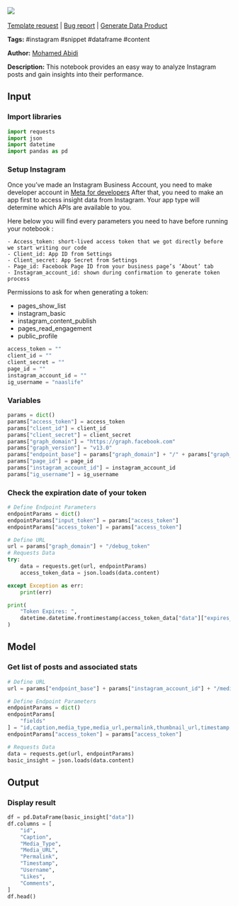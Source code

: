 <a href="https://app.naas.ai/user-redirect/naas/downloader?url=https://raw.githubusercontent.com/jupyter-naas/awesome-notebooks/master/Instagram/Instagram_Get_stats_from_posts.ipynb" target="_parent"><img src="https://naasai-public.s3.eu-west-3.amazonaws.com/open_in_naas.svg"/></a><br><br><a href="https://github.com/jupyter-naas/awesome-notebooks/issues/new?assignees=&labels=&template=template-request.md&title=Tool+-+Action+of+the+notebook+">Template request</a> | <a href="https://github.com/jupyter-naas/awesome-notebooks/issues/new?assignees=&labels=bug&template=bug_report.md&title=Instagram+-+Get+stats+from+posts:+Error+short+description">Bug report</a> | <a href="https://app.naas.ai/user-redirect/naas/downloader?url=https://raw.githubusercontent.com/jupyter-naas/awesome-notebooks/master/Naas/Naas_Start_data_product.ipynb" target="_parent">Generate Data Product</a>

**Tags:** #instagram #snippet #dataframe #content

**Author:** [Mohamed Abidi](https://www.linkedin.com/in/mohamed-abidi-919505192/)

**Description:** This notebook provides an easy way to analyze Instagram posts and gain insights into their performance.

## Input

### Import libraries


```python
import requests
import json
import datetime
import pandas as pd
```

### Setup Instagram 
Once you’ve made an Instagram Business Account, you need to make developer account in [Meta for developers](https://developers.facebook.com/)
After that, you need to make an app first to access insight data from Instagram. Your app type will determine which APIs are available to you.

Here below you will find every parameters you need to have before running your notebook : 

    - Access_token: short-lived access token that we got directly before we start writing our code
    - Client_id: App ID from Settings
    - Client_secret: App Secret from Settings
    - Page_id: Facebook Page ID from your business page’s ‘About’ tab
    - Instagram_account_id: shown during confirmation to generate token process
    
Permissions to ask for when generating a token:
- pages_show_list
- instagram_basic
- instagram_content_publish
- pages_read_engagement
- public_profile


```python
access_token = ""
client_id = ""
client_secret = ""
page_id = ""
instagram_account_id = ""
ig_username = "naaslife"
```

### Variables


```python
params = dict()
params["access_token"] = access_token
params["client_id"] = client_id
params["client_secret"] = client_secret
params["graph_domain"] = "https://graph.facebook.com"
params["graph_version"] = "v13.0"
params["endpoint_base"] = params["graph_domain"] + "/" + params["graph_version"] + "/"
params["page_id"] = page_id
params["instagram_account_id"] = instagram_account_id
params["ig_username"] = ig_username
```

### Check the expiration date of your token


```python
# Define Endpoint Parameters
endpointParams = dict()
endpointParams["input_token"] = params["access_token"]
endpointParams["access_token"] = params["access_token"]

# Define URL
url = params["graph_domain"] + "/debug_token"
# Requests Data
try:
    data = requests.get(url, endpointParams)
    access_token_data = json.loads(data.content)

except Exception as err:
    print(err)

print(
    "Token Expires: ",
    datetime.datetime.fromtimestamp(access_token_data["data"]["expires_at"]),
)
```

## Model

### Get list of posts and associated stats


```python
# Define URL
url = params["endpoint_base"] + params["instagram_account_id"] + "/media"

# Define Endpoint Parameters
endpointParams = dict()
endpointParams[
    "fields"
] = "id,caption,media_type,media_url,permalink,thumbnail_url,timestamp,username,like_count,comments_count"
endpointParams["access_token"] = params["access_token"]

# Requests Data
data = requests.get(url, endpointParams)
basic_insight = json.loads(data.content)
```

## Output

### Display result


```python
df = pd.DataFrame(basic_insight["data"])
df.columns = [
    "id",
    "Caption",
    "Media_Type",
    "Media_URL",
    "Permalink",
    "Timestamp",
    "Username",
    "Likes",
    "Comments",
]
df.head()
```
